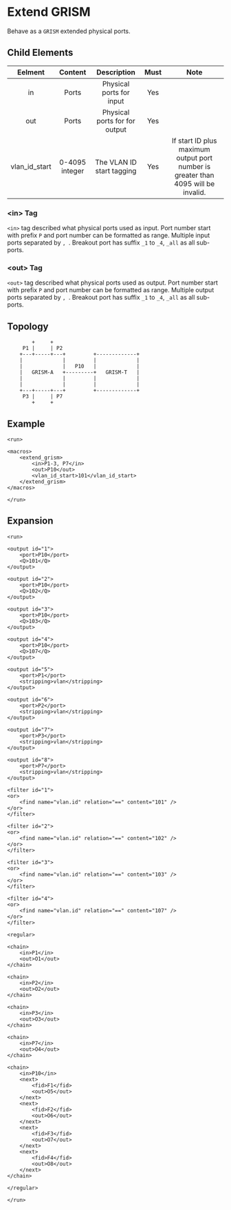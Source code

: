 Extend GRISM
============

Behave as a `GRISM` extended physical ports.

<h2>Child Elements</h2>

|     Eelment     |     Content    |          Description          | Must |                                        Note                                       |
|:---------------:|:--------------:|:-----------------------------:|:----:|:---------------------------------------------------------------------------------:|
|        in       |      Ports     |    Physical ports for input   |  Yes |                                                                                   |
|       out       |      Ports     | Physical ports for for output |  Yes |                                                                                   |
| vlan\_id\_start | 0-4095 integer |   The VLAN ID start tagging   |  Yes | If start ID plus maximum output port number is greater than 4095 will be invalid. |

<h3>&lt;in&gt; Tag</h3>

`<in>` tag described what physical ports used as input. Port number start with prefix `P` and port number can be formatted as range. Multiple input ports separated by `, `. Breakout port has suffix `_1` to `_4`, `_all` as all sub-ports.

<h3>&lt;out&gt; Tag</h3>

`<out>` tag described what physical ports used as output. Port number start with prefix `P` and port number can be formatted as range. Multiple output ports separated by `, `. Breakout port has suffix `_1` to `_4`, `_all` as all sub-ports.

<h2>Topology</h2>

```
        +     +
     P1 |     | P2
    +---+-----+---+         +-------------+
    |             |         |             |
    |             |   P10   |             |
    |   GRISM-A   +---------+   GRISM-T   |
    |             |         |             |
    |             |         |             |
    +---+-----+---+         +-------------+
     P3 |     | P7
        +     +
```

<h2>Example</h2>

```
<run>

<macros>
    <extend_grism>
        <in>P1-3, P7</in>
        <out>P10</out>
        <vlan_id_start>101</vlan_id_start>
    </extend_grism>
</macros>

</run>
```

<h2>Expansion</h2>

```
<run>

<output id="1">
    <port>P10</port>
    <Q>101</Q>
</output>

<output id="2">
    <port>P10</port>
    <Q>102</Q>
</output>

<output id="3">
    <port>P10</port>
    <Q>103</Q>
</output>

<output id="4">
    <port>P10</port>
    <Q>107</Q>
</output>

<output id="5">
    <port>P1</port>
    <stripping>vlan</stripping>
</output>

<output id="6">
    <port>P2</port>
    <stripping>vlan</stripping>
</output>

<output id="7">
    <port>P3</port>
    <stripping>vlan</stripping>
</output>

<output id="8">
    <port>P7</port>
    <stripping>vlan</stripping>
</output>

<filter id="1">
<or>
    <find name="vlan.id" relation="==" content="101" />
</or>
</filter>

<filter id="2">
<or>
    <find name="vlan.id" relation="==" content="102" />
</or>
</filter>

<filter id="3">
<or>
    <find name="vlan.id" relation="==" content="103" />
</or>
</filter>

<filter id="4">
<or>
    <find name="vlan.id" relation="==" content="107" />
</or>
</filter>

<regular>

<chain>
    <in>P1</in>
    <out>O1</out>
</chain>

<chain>
    <in>P2</in>
    <out>O2</out>
</chain>

<chain>
    <in>P3</in>
    <out>O3</out>
</chain>

<chain>
    <in>P7</in>
    <out>O4</out>
</chain>

<chain>
    <in>P10</in>
    <next>
        <fid>F1</fid>
        <out>O5</out>
    </next>
    <next>
        <fid>F2</fid>
        <out>O6</out>
    </next>
    <next>
        <fid>F3</fid>
        <out>O7</out>
    </next>
    <next>
        <fid>F4</fid>
        <out>O8</out>
    </next>
</chain>

</regular>

</run>
```
